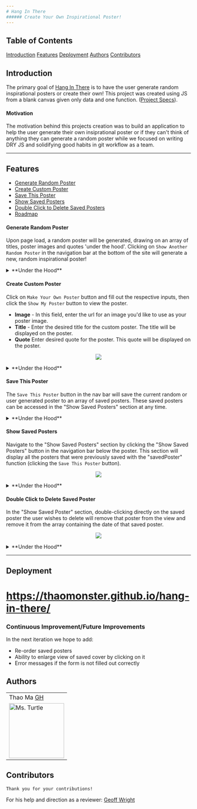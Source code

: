 ```yaml
---
# Hang In There
###### Create Your Own Inspirational Poster!
---
```

## Table of Contents
[Introduction](#introduction)
[Features](#features)
[Deployment](#deployment)
[Authors](#authors)
[Contributors](#contributors)


## Introduction
The primary goal of [Hang In There](https://github.com/thaomonster/hang-in-there) is to have the user generate random inspirational posters or create their own! This project was created using JS from a blank canvas given only data and one function. ([Project Specs](https://frontend.turing.io/projects/module-1/hang-in-there.html)).

#### Motivation
The motivation behind this projects creation was to build an application to help the user generate their own insiprational poster or if they can't think of anything they can generate a random poster while we focused on writing DRY JS and solidifying good habits in git workflow as a team.

---
## Features
* [Generate Random Poster](#Generate-Random-Poster)
* [Create Custom Poster](#Create-Custom-Poster)
* [Save This Poster](#Save-This-Poster)
* [Show Saved Posters](#Show-Saved-Posters)
* [Double Click to Delete Saved Posters](#Double-Click-to-Delete-Saved-Poster)
* [Roadmap](#to-do)

#### Generate Random Poster
Upon page load, a random poster will be generated, drawing on an array of titles, poster images and quotes 'under the hood'. Clicking on `Show Another Random Poster` in the navigation bar at the bottom of the site will generate a new, random inspirational poster!

<details>
  <summary>**Under the Hood**</summary>
  A database of assetts for the random posters (image titles, and quotes) wwere already provided for the project, which is what is drawn upon to create the poster on page load/refresh. Additional assetts are added dynamically to the respective arrays upon creation of a custom poster - the inputted data is stored away and can now be drawn upon when generating random covers. To creat a random poster, click `Show Another Random Poster` button, an event listener was assigned to the button. Upon click, an assett is chosen at random from each of the arrays for the corresponding poster elements and is placed into a new Class object - the new poster. It is then displayed on the home page by reassigning the corresponding HTML elements, which are targeted with the `document.querySelector()` method.
</details>

#### Create Custom Poster
Click on `Make Your Own Poster` button and fill out the respective inputs, then click the `Show My Poster` button to view the poster.

* **Image** - In this field, enter the url for an image you'd like to use as your poster image.
* **Title** - Enter the desired title for the custom poster. The title will be displayed on the poster.
* **Quote** Enter desired quote for the poster. This quote will be displayed on the poster.

<p align = "center">
<img src="https://media.giphy.com/media/7wzaWSH8oP5ZIR5UUJ/giphy.gif">
</p>
      <details>
        <summary>**Under the Hood**</summary>
        Input fields are cleared when loading the `Make Your Own Poster` section by setting the value of those fields to empty strings. Event listeners are attached to each input field. The value of those input fields, upon click of the `Make Your Own Poster` button, are stored in their respective data arrays (i.e. value of "Images" input will be stored in the "images" data array, within "main.js" file, etc.) with a `.push()` method. Those pieces of information are then drawn on to use in the creation of a new Class object, a new poster, which is then displayed on the main page.
      </details> 

#### Save This Poster
The `Save This Poster` button in the nav bar will save the current random or user generated poster to an array of saved posters. These saved posters can be accessed in the "Show Saved Posters" section at any time.

  <details>
  <summary>**Under the Hood**</summary>
  Using event listeners, corresponding information (values) from the various elements of the currently viewed poster are pulled and then used in the creation of a new Class object (our poster), which is then stored in an array of saved posters (`savedPosters`) to draw upon later (for viewing saved posters). Duplicates within the `savedposters` array are avoided with a separate function. That function compares the key values of the poster being saved against the posters that have been saved in the `savedposters` array - if all of the key values (other than the unique `id`) of the poster being saved match up with any of the object key values in the `savedposters` array, then that is a duplicate poster and it is prevented from being added to the array. 
  </details>

#### Show Saved Posters
Navigate to the "Show Saved Posters" section by clicking the "Show Saved Posters" button in the navigation bar below the poster. This section will display all the posters that were previously saved with the "savedPoster" function (clicking the `Save This Poster` button).

<p align = "center">
<img src="https://media.giphy.com/media/ME6Fvdo8nv9lUo1x9R/giphy.gif">
</p>

  <details>
    <summary>**Under the Hood**</summary>
      To prevent duplicate posters from displaying, we decided to clear HTML elements composing the displayed list of saved posters - which would be leftover from any previous visit to the saved posters section. With the section cleared, a `for loop` is used to iterate through the `savedPosters` array and used in the key values of the poster object at index [i] into the corresponding HTML elements (which are targeted with the `.querySelector()` method). Those elements are then inserted into the HTML using the `insertAdjacentHTML()` method.
  </details>

#### Double Click to Delete Saved Poster
In the "Show Saved Poster" section, double-clicking directly on the saved poster the user wishes to delete will remove that poster from the view and remove it from the array containing the date of that saved poster.

<p align = "center">
<img src="https://media.giphy.com/media/d8Hjqg3VeOpDsch4R2/giphy.gif">
</p>

  <details>
    <summary>**Under the Hood**</summary>
    A new function was declared `deletePoster()` that is responsible for using event delagation, we targeted the class `mini-poster` using the `closest()` method to make sure that if the user double clicks anywhere on the mini poster image it will be deleted. We apply the double click method to an event listener on the window/class of `savedPostersGrid` and when that event listener is triggered it will run the `deletePoster()` function and it will look for matching ID's once it finds a match it will delete the double-clicked element from the savedPosters array and the page.
  </details>

---

## Deployment
# https://thaomonster.github.io/hang-in-there/


### Continuous Improvement/Future Improvements
 In the next iteration we hope to add:
  * Re-order saved posters
  * Ability to enlarge view of saved cover by clicking on it
  * Error messages if the form is not filled out correctly



## Authors

<table>
    <tr>
        <td> Thao Ma <a href="https://github.com/thaomonster">GH</td>
    </tr>
    </tr>

<td><img src="https://avatars0.githubusercontent.com/u/67611512?s=460&u=539b2ddb5db472ee1db734c0ce522551ad071521&v=4" alt="Ms. Turtle"
 width="150" height="auto" /></td>
</table>




## Contributors
    
    Thank you for your contributions!
        
For his help and direction as a reviewer: <a href="https://github.com/geoff616">Geoff Wright</a>

